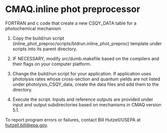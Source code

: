 # CMAQ.inline phot preprocessor
FORTRAN and c code that create a new CSQY_DATA table for a photochemical mechanism

1) Copy the build/run script (inline_phot_preproc/scripts/bldrun.inline_phot_preproc)
template under scripts into its parent directory.

2) IF NECESSARY, modify src/dumb.makefile based on the compilers and their flags on your computer platform.

3) Change the build/run script for your application.
If application uses photolysis rates whose cross-section and quantum yields are not listed under photolysis_CSQY_data, create the data files and add them to the directory.
 
4) Execute the script. Inputs and reference outputs are provided under input and output subdirectories based on mechanisms in CMAQ version 5.1.

To report program errors or failures, contact Bill Hutzell/USEPA at 
hutzell.bill@epa.gov.
